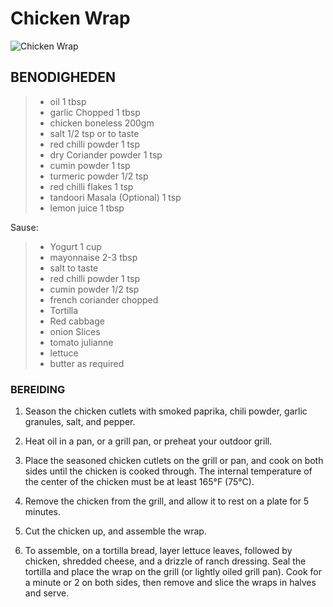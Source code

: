 # Chicken Wrap

![Chicken Wrap](https://tastesbetterfromscratch.com/wp-content/uploads/2020/03/Buffalo-Chicken-Wrap-3.jpg)

## BENODIGHEDEN

> - oil 1 tbsp
> - garlic Chopped 1 tbsp
> - chicken boneless 200gm
> - salt 1/2 tsp or to taste
> - red chilli powder 1 tsp
> - dry Coriander powder 1 tsp
> - cumin powder 1 tsp
> - turmeric powder 1/2 tsp
> - red chilli flakes 1 tsp
> - tandoori Masala (Optional) 1 tsp
> - lemon juice 1 tbsp

Sause:
> - Yogurt 1 cup
> - mayonnaise 2-3 tbsp
> - salt to taste
> - red chilli powder 1 tsp
> - cumin powder 1/2 tsp
> - french coriander chopped
> - Tortilla
> - Red cabbage
> - onion Slices
> - tomato julianne
> - lettuce
> - butter as required

### BEREIDING
1. Season the chicken cutlets with smoked paprika, chili powder, garlic granules, salt, and pepper.

2. Heat oil in a pan, or a grill pan, or preheat your outdoor grill.

3. Place the seasoned chicken cutlets on the grill or pan, and cook on both sides until the chicken is cooked through. The internal temperature of the center of the chicken must be at least 165°F (75°C).

4. Remove the chicken from the grill, and allow it to rest on a plate for 5 minutes.
5. Cut the chicken up, and assemble the wrap.

6. To assemble, on a tortilla bread, layer lettuce leaves, followed by chicken, shredded cheese, and a drizzle of ranch dressing. Seal the tortilla and place the wrap on the grill (or lightly oiled grill pan). Cook for a minute or 2 on both sides, then remove and slice the wraps in halves and serve.